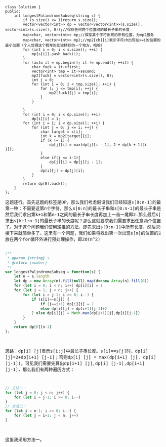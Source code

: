 ```cp
class Solution {
public:
    int longestPalindromeSubseq(string s) {
    	if (s.size() <= 1)return s.size();
    	vector<vector<int>> dp = vector<vector<int>>(s.size(), vector<int>(s.size(), 0));//保存任何两个位置间的最长子串的长度
    	map<char, vector<int>> mp;//保存某个字符出现的所有位置，为mp2服务
    	map<char, vector<int>> mp2;//mp2[ch][i]表示字符ch出现在>=i的位置的最小位置（个人觉得这个我写的比较精妙的一个地方，哈哈）
    	for (int i = 0; i < s.size(); ++i) {
    		mp[s[i]].push_back(i);
    	}
    	for (auto it = mp.begin(); it != mp.end(); ++it) {
    		char fuck = it->first;
    		vector<int> tmp = it->second;
    		mp2[fuck] = vector<int>(s.size(), 0);
    		int j = 0;
    		for (int i = 0; i < tmp.size(); ++i) {
    			for (; j <= tmp[i]; ++j) {
    				mp2[fuck][j] = tmp[i];
    			}
    		}
    
    	}
    	for (int i = 0; i < dp.size(); ++i)
    		dp[i][i] = 1;
    	for (int i = 1; i < dp.size(); ++i) {
    		for (int j = 0; j <= i; ++j) {
    			char target = s[i];
    			int k = mp2[target][j];
    			if (k != i) {
    				dp[j][i] = max(dp[j][i - 1], 2 + dp[k + 1][i - 1]);
    			}
    			else if(j <= i-1){
    				dp[j][i] = dp[j][i - 1];
    			}
    			dp[i][j] = dp[j][i];
    		}
    	}
    	return dp[0].back();
    }
};
```
<pre>这题还行。首先这题的标签是DP，那么我们考虑假设我们已经知道s[0:n-1]的最长子串了，那么我们如何求得s[0:n]的最长子串呢？有两种选择，
第一种：不需要这第n个字符，那么s[0:n]的最长子串和s[0:n-1]的最长子串是一样的；第二种：需要这第n个字符，那么我们需要找到第n个字符最早出现的位置k，
然后我们求出第k+1和第n-1之间的最长子串长度再加上一首一尾即2.那么最后s[0:n]的最长子串长度为max(s[0:n-1],2+s[k+1,n-1]).那么问题来了，我们如何
求出s[k+1:n-1]的最长子串的长度呢？那么这就要求我们需要求出任意两个位置之间的最长子串的长度了。这样问题就转化成了如何求出任意两个位置之间的最长子串长度
了。对于这个问题我们使用递推的方法，即先求出s[0:n-1]中所有长度，然后求s[0:n]的所有长度时只需要求s[0:n],s[1:n],s[2:n],...,s[n:n]了。知道了这个，
接下来就简单多了。这里有一个问题，我们如果将找出第一次出现s[n]的位置的过程放在两个for循环中，那么时间复杂度就会达到恐怖的O(n^3)，所以我们将这个过程
放在两个for循环外进行预处理操作，即2O(n^2)<O(n^3)。下面是关于代码中</pre>
```js
/**
 * @param {string} s
 * @return {number}
 */
var longestPalindromeSubseq = function(s) {
    let n = s.length
    let dp = new Array(n).fill(null).map(d=>new Array(n).fill(0))
    for (let i = 0; i < n; i++) dp[i][i] = 1
    for (let j = 1; j < n; j++) {
        for (let i = j-1; i >= 0; i--) {
            if (s[i]==s[j]) {
                if (j==i+1) dp[i][j] = 2
                else dp[i][j] = dp[i+1][j-1]+2
            } else dp[i][j] = Math.max(dp[i+1][j],dp[i][j-1])
        }
    }
    return dp[0][n-1]
};
```

思路：dp[i] [j]表示s[i:j]中最长子串长度。s[i]==s[j]时，dp[i] [j]=2+dp[i+1] [j-1]；否则dp[i] [j] = max(dp[i+1] [j], dp[i] [j-1])。可见我们需要先算出dp[i+1] [j],dp[i] [j-1],dp[i+1] [j-1]，那么我们有两种遍历方式：

```js
// 方法一：
for (let j = 0; j < n; j++) {
    for (let i = j-1; i >= 0; i--)
}
// 方法二：
for (let i = n-1; i >= 0; i--) {
    for (let j = i+1; j < n; j++)
}
```

这里我采用方法一。

